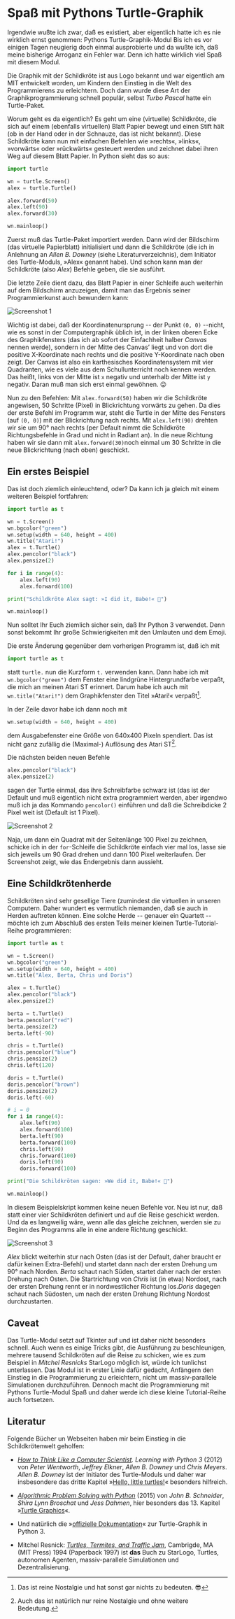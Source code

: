 # Spaß mit Pythons Turtle-Graphik

Irgendwie wußte ich zwar, daß es existiert, aber eigentlich hatte ich es nie wirklich ernst genommen: Pythons Turtle-Graphik-Modul Bis ich es vor einigen Tagen neugierig doch einmal ausprobierte und da wußte ich, daß meine bisherige Arroganz ein Fehler war. Denn ich hatte wirklich viel Spaß mit diesem Modul.

Die Graphik mit der Schildkröte ist aus Logo bekannt und war eigentlich am MIT entwickelt worden, um Kindern den Einstieg in die Welt des Programmierens zu erleichtern. Doch dann wurde diese Art der Graphikprogrammierung schnell populär, selbst *Turbo Pascal* hatte ein Turtle-Paket.

Worum geht es da eigentlich? Es geht um eine (virtuelle) Schildkröte, die sich auf einem (ebenfalls virtuellen) Blatt Papier bewegt und einen Stift hält (ob in der Hand oder in der Schnauze, das ist nicht bekannt). Diese Schildkröte kann nun mit einfachen Befehlen wie »rechts«, »links«, »vorwärts« oder »rückwärts« gesteuert werden und zeichnet dabei ihren Weg auf diesem Blatt Papier. In Python sieht das so aus:

~~~python
import turtle

wn = turtle.Screen()
alex = turtle.Turtle()

alex.forward(50)
alex.left(90)
alex.forward(30)

wn.mainloop()
~~~

Zuerst muß das Turtle-Paket importiert werden. Dann wird der Bildschirm (das virtuelle Papierblatt) initialisiert und dann die Schildkröte (die ich in Anlehnung an *Allen B. Downey* (siehe Literaturverzeichnis), dem Initiator des Turtle-Moduls, »Alex« genannt habe). Und schon kann man der Schildkröte (also *Alex*) Befehle geben, die sie ausführt.

Die letzte Zeile dient dazu, das Blatt Papier in einer Schleife auch weiterhin auf dem Bildschirm anzuzeigen, damit man das Ergebnis seiner Programmierkunst auch bewundern kann:

![Screenshot 1](images/turtle01.png)

Wichtig ist dabei, daß der Koordinatenursprung -- der Punkt `(0, 0)` --nicht, wie es sonst in der Computergraphik üblich ist, in der linken oberen Ecke des Graphikfensters (das ich ab sofort der Einfachheit halber *Canvas* nennen werde), sondern in der Mitte des Canvas’ liegt und von dort die positive X-Koordinate nach rechts und die positive Y-Koordinate nach oben zeigt. Der Canvas ist also ein karthesisches Koordinatensystem mit vier Quadranten, wie es viele aus dem Schullunterricht noch kennen werden. Das heißt, links von der Mitte ist `x` negativ und unterhalb der Mitte ist `y` negativ. Daran muß man sich erst einmal gewöhnen. 😜

Nun zu den Befehlen: Mit `alex.forward(50)` haben wir die Schildkröte angewisen, 50 Schritte (Pixel) in Blickrichtung vorwärts zu gehen. Da dies der erste Befehl im Programm war, steht die Turtle in der Mitte des Fensters (auf `(0, 0)`) mit der Blickrichtung nach rechts. Mit `alex.left(90)` drehten wir sie um 90° nach rechts (per Default nimmt die Schildkröte Richtungsbefehle in Grad und nicht in Radiant an). In die neue Richtung haben wir sie dann mit `alex.forward(30)`noch einmal um 30 Schritte in die neue Blickrichtung (nach oben) geschickt.

## Ein erstes Beispiel

Das ist doch ziemlich einleuchtend, oder? Da kann ich ja gleich mit einem weiteren Beispiel fortfahren:

~~~python
import turtle as t

wn = t.Screen()
wn.bgcolor("green")
wn.setup(width = 640, height = 400)
wn.title("Atari!")
alex = t.Turtle()
alex.pencolor("black")
alex.pensize(2)

for i in range(4):
    alex.left(90)
    alex.forward(100)

print("Schildkröte Alex sagt: »I did it, Babe!« 🐢")

wn.mainloop()
~~~

Nun solltet Ihr Euch ziemlich sicher sein, daß Ihr Python 3 verwendet. Denn sonst bekommt Ihr große Schwierigkeiten mit den Umlauten und dem Emoji.

Die erste Änderung gegenüber dem vorherigen Programm ist, daß ich mit

~~~python
import turtle as t
~~~

statt `turtle.` nun die Kurzform `t.` verwenden kann. Dann habe ich mit `wn.bgcolor("green")` dem Fenster eine lindgrüne Hintergrundfarbe verpaßt, die mich an meinen Atari ST erinnert. Darum habe ich auch mit `wn.title("Atari!")` dem Graphikfenster den Titel »Atari!« verpaßt[^t01fn1].

[^t01fn1]: Das ist reine Nostalgie und hat sonst gar nichts zu bedeuten. 😎


In der Zeile davor habe ich dann noch mit

~~~python
wn.setup(width = 640, height = 400)
~~~

dem Ausgabefenster eine Größe von 640x400 Pixeln spendiert. Das ist nicht ganz zufällig die (Maximal-) Auflösung des Atari ST[^t01fn2].

[^t01fn2]: Auch das ist natürlich nur reine Nostalgie und ohne weitere Bedeutung.

Die nächsten beiden neuen Befehle

~~~python
alex.pencolor("black")
alex.pensize(2)
~~~

sagen der Turtle einmal, das ihre Schreibfarbe schwarz ist (das ist der Default und muß eigentlich nicht extra programmiert werden, aber irgendwo muß ich ja das Kommando `pencolor()` einführen und daß die Schreibdicke 2 Pixel weit ist (Default ist 1 Pixel).

![Screenshot 2](images/turtle02.png)

Naja, um dann ein Quadrat mit der Seitenlänge 100 Pixel zu zeichnen, schicke ich in der `for`-Schleife die Schildkröte einfach vier mal los, lasse sie sich jeweils um 90 Grad drehen und dann 100 Pixel weiterlaufen. Der Screenshot zeigt, wie das Endergebnis dann aussieht.

## Eine Schildkrötenherde

Schildkröten sind sehr gesellige Tiere (zumindest die virtuellen in unseren Computern. Daher wundert es vermutlich niemanden, daß sie auch in Herden auftreten können. Eine solche Herde -- genauer ein Quartett -- möchte ich zum Abschluß des ersten Teils meiner kleinen Turtle-Tutorial-Reihe programmieren:

~~~python
import turtle as t

wn = t.Screen()
wn.bgcolor("green")
wn.setup(width = 640, height = 400)
wn.title("Alex, Berta, Chris und Doris")

alex = t.Turtle()
alex.pencolor("black")
alex.pensize(2)

berta = t.Turtle()
berta.pencolor("red")
berta.pensize(2)
berta.left(-90)

chris = t.Turtle()
chris.pencolor("blue")
chris.pensize(2)
chris.left(120)

doris = t.Turtle()
doris.pencolor("brown")
doris.pensize(2)
doris.left(-60)

# i = 0
for i in range(4):
    alex.left(90)
    alex.forward(100)
    berta.left(90)
    berta.forward(100)
    chris.left(90)
    chris.forward(100)
    doris.left(90)
    doris.forward(100)

print("Die Schildkröten sagen: »We did it, Babe!« 🐢")

wn.mainloop()
~~~

In diesem Beispielskript kommen keine neuen Befehle vor. Neu ist nur, daß statt einer vier Schildkröten definiert und auf die Reise geschickt werden. Und da es langweilig wäre, wenn alle das gleiche zeichnen, werden sie zu Beginn des Programms alle in eine andere Richtung geschickt.

![Screenshot 3](images/turtle03.png)

*Alex* blickt weiterhin stur nach Osten (das ist der Default, daher braucht er dafür keinen Extra-Befehl) und startet dann nach der ersten Drehung um 90° nach Norden. *Berta* schaut nach Süden, startet daher nach der ersten Drehung nach Osten. Die Startrichtung von *Chris* ist (in etwa) Nordost, nach der ersten Drehung rennt er in nordwestlicher Richtung los.*Doris* dagegen schaut nach Südosten, um nach der ersten Drehung Richtung Nordost durchzustarten.

## Caveat

Das Turtle-Modul setzt auf Tkinter auf und ist daher nicht besonders schnell. Auch wenn es einige Tricks gibt, die Ausführung zu beschleunigen, mehrere tausend Schildkröten auf die Reise zu schicken, wie es zum Beispiel in *Mitchel Resnicks* StarLogo möglich ist, würde ich tunlichst unterlassen. Das Modul ist in erster Linie dafür gedacht, Anfängern den Einstieg in die Programmierung zu erleichtern, nicht um massiv-parallele Simulationen durchzuführen. Dennoch macht die Programmierung mit Pythons Turtle-Modul Spaß und daher werde ich diese kleine Tutorial-Reihe auch fortsetzen.

## Literatur

Folgende Bücher un Webseiten haben mir beim Einstieg in die Schildkrötenwelt geholfen:

- *[How to Think Like a Computer Scientist](http://openbookproject.net/thinkcs/python/english3e/index.html). Learning with Python 3* (2012) von *Peter Wentworth*, *Jeffrey Elkner*, *Allen B. Downey* und *Chris Meyers*. *Allen B. Downey* ist der Initiator des Turtle-Moduls und daher war insbesondere das dritte Kapitel »[Hello, little turtles!](http://openbookproject.net/thinkcs/python/english3e/hello_little_turtles.html)« besonders hilfreich.

- *[Algorithmic Problem Solving with Python](http://www.eecs.wsu.edu/~schneidj/swan/index.php)* (2015) von *John B. Schneider*, *Shira Lynn Broschat* und *Jess Dahmen*, hier besonders das 13. Kapitel »[Turtle Graphics](http://www.eecs.wsu.edu/~schneidj/PyBook/chap13.pdf)«.

- Und natürlich die »[offizielle Dokumentation](https://docs.python.org/3/library/turtle.html)« zur Turtle-Graphik in Python 3.

- Mitchel Resnick: *[Turtles, Termites, and Traffic Jam](https://www.amazon.de/Turtles-Termites-Traffic-Jams-Explorations/dp/0262680939/ref=as_li_ss_tl?ie=UTF8&qid=1509985968&sr=8-1&keywords=Turtles+Termites+traffic+jam&linkCode=ll1&tag=derschockwell-21&linkId=fa5582ac4e8d5841581ddd46dde8bf64)*, Cambrigde, MA (MIT Press) 1994 (Paperback 1997) ist **das** Buch zu StarLogo, Turtles, autonomen Agenten, massiv-parallele Simulationen und Dezentralisierung.



